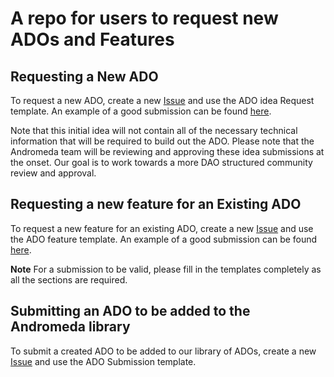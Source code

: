 # A repo for users to request new ADOs and Features

## Requesting a New ADO 
To request a new ADO, create a new [Issue](https://github.com/andromedaprotocol/ado-database/issues/new/choose) and use the ADO idea Request template. An example of a good submission can be found [here](https://github.com/andromedaprotocol/ado-database/issues/2). 

Note that this initial idea will not contain all of the necessary technical information that will be required to build out the ADO.
Please note that the Andromeda team will be reviewing and approving these idea submissions at the onset.  Our goal is to work towards a more DAO structured community review and approval.

## Requesting a new feature for an Existing ADO
To request a new feature for an existing ADO, create a new [Issue](https://github.com/andromedaprotocol/ado-database/issues/new/choose) and use the ADO feature template. An example of a good submission can be found [here](https://github.com/andromedaprotocol/ado-database/issues/3).

**Note**
For a submission to be valid, please fill in the templates completely as all the sections are required.

## Submitting an ADO to be added to the Andromeda library
To submit a created ADO to be added to our library of ADOs, create a new [Issue](https://github.com/andromedaprotocol/ado-database/issues/new/choose) and use the ADO Submission template.
